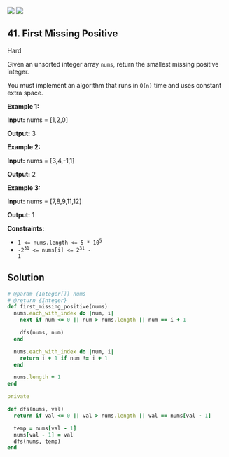 [![](https://img.shields.io/github/stars/javadev/LeetCode-in-All?label=Stars&style=flat-square)](https://github.com/javadev/LeetCode-in-All)
[![](https://img.shields.io/github/forks/javadev/LeetCode-in-All?label=Fork%20me%20on%20GitHub%20&style=flat-square)](https://github.com/javadev/LeetCode-in-All/fork)

## 41\. First Missing Positive

Hard

Given an unsorted integer array `nums`, return the smallest missing positive integer.

You must implement an algorithm that runs in `O(n)` time and uses constant extra space.

**Example 1:**

**Input:** nums = [1,2,0]

**Output:** 3 

**Example 2:**

**Input:** nums = [3,4,-1,1]

**Output:** 2 

**Example 3:**

**Input:** nums = [7,8,9,11,12]

**Output:** 1 

**Constraints:**

*   <code>1 <= nums.length <= 5 * 10<sup>5</sup></code>
*   <code>-2<sup>31</sup> <= nums[i] <= 2<sup>31</sup> - 1</code>

## Solution

```ruby
# @param {Integer[]} nums
# @return {Integer}
def first_missing_positive(nums)
  nums.each_with_index do |num, i|
    next if num <= 0 || num > nums.length || num == i + 1

    dfs(nums, num)
  end

  nums.each_with_index do |num, i|
    return i + 1 if num != i + 1
  end

  nums.length + 1
end

private

def dfs(nums, val)
  return if val <= 0 || val > nums.length || val == nums[val - 1]

  temp = nums[val - 1]
  nums[val - 1] = val
  dfs(nums, temp)
end
```